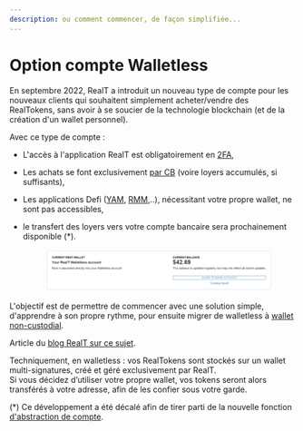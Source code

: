 ```yaml
---
description: ou comment commencer, de façon simplifiée...
---
```


# Option compte Walletless

En septembre 2022, RealT a introduit un nouveau type de compte pour les nouveaux clients qui souhaitent simplement acheter/vendre des RealTokens, sans avoir à se soucier de la technologie blockchain (et de la création d'un wallet personnel).

Avec ce type de compte :

* L'accès à l'application RealT est obligatoirement en [2FA](acces-en-2fa-a-votre-compte.md),
* Les achats se font exclusivement [par CB](acheter-des-realtokens/mode-de-paiement-realt.md) (voire loyers accumulés, si suffisants),
* Les applications Defi ([YAM](../defi-realt/dex-swap/yam.md), [RMM](../defi-realt/rmm/),..), nécessitant votre propre wallet, ne sont pas accessibles,
*   le transfert des loyers vers votre compte bancaire sera prochainement disponible (\*).

    <figure><img src="../.gitbook/assets/image (3) (1) (1) (1).png" alt=""><figcaption></figcaption></figure>

L'objectif est de permettre de commencer avec une solution simple, d'apprendre à son propre rythme, pour ensuite migrer de walletless à [wallet non-custodial](../portefeuille/).

Article du [blog RealT sur ce sujet](https://realt.co/episode-7-en-route-vers-ladoption-de-masse-web-3-realt-continue-dinnover/).

Techniquement, en walletless : vos RealTokens sont stockés sur un wallet multi-signatures, créé et géré exclusivement par RealT.\
Si vous décidez d’utiliser votre propre wallet, vos tokens seront alors transférés à votre adresse, afin de les confier sous votre garde.

(\*) Ce développement a été décalé afin de tirer parti de la nouvelle fonction [d'abstraction de compte](https://cryptoast.fr/utiliser-blockchain-sans-wallet-eip-4337-ethereum-rend-possible-abstraction-compte/).
